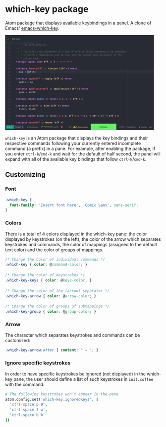# which-key package

Atom package that displays available keybindings in a panel. A clone of Emacs' [emacs-which-key](https://github.com/justbur/emacs-which-key).

![which-key](https://raw.githubusercontent.com/arthur-xavier/atom-which-key/master/atom-which-key.gif)

`which-key` is an Atom package that displays the key bindings and their respective commands following your currently entered incomplete command (a prefix) in a pane. For example, after enabling the package, if you enter `ctrl-k`/`cmd-k` and wait for the default of half second, the panel will expand with all of the available key bindings that follow `ctrl-k`/`cmd-k`.

## Customizing

### Font
```css
.which-key {
  font-family: 'Insert font here', 'Comic Sans', sans-serif;
}
```

### Colors
There is a total of 4 colors displayed in the which-key pane: the color displayed by keystrokes (on the left), the color of the arrow which separates keystrokes and commands, the color of mappings (assigned to the default text color) and the color of groups of mappings.

```css
/* Change the color of individual commands */
.which-key { color: @command-color; }

/* Change the color of keystrokes */
.which-key-keys { color: @keys-color; }

/* Change the color of the (arrow) separator */
.which-key-arrow { color: @arrow-color; }

/* Change the color of groups of submappings */
.which-key-group { color: @group-color; }
```

### Arrow
The character which separates keystrokes and commands can be customized:

```css
.which-key-arrow:after { content: " → "; }
```

### Ignore specific keystrokes
In order to have specific keystrokes be ignored (not displayed) in the which-key pane, the user should define a list of such keystrokes in `init.coffee` with the command:

```coffeescript
# The following keystrokes won't appear in the pane
atom.config.set('which-key.ignoredKeys', [
  'ctrl-space p 9',
  'ctrl-space f w',
  'ctrl-space b b'
])
```
